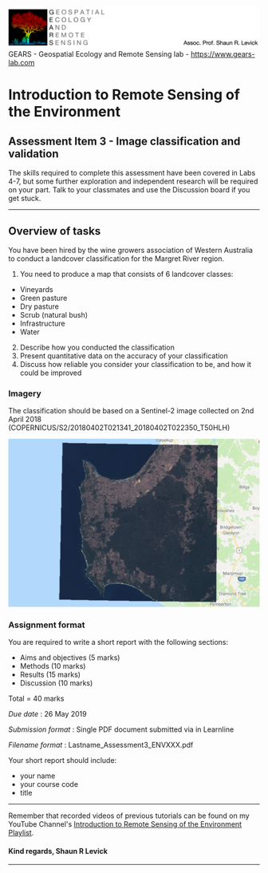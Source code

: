 ![Shaun Levick](Logo3.png)
GEARS - Geospatial Ecology and Remote Sensing lab - https://www.gears-lab.com

# Introduction to Remote Sensing of the Environment
Assessment Item 3 - Image classification and validation
-----------------

The skills required to complete this assessment have been covered in Labs 4-7, but some further exploration and independent research will be required on your part. Talk to your classmates and use the Discussion board if you get stuck.

----

## Overview of tasks

You have been hired by the wine growers association of Western Australia to conduct a landcover classification for the Margret River region.

1. You need to produce a map that consists of 6 landcover classes:
  - Vineyards
  - Green pasture
  - Dry pasture
  - Scrub (natural bush)
  - Infrastructure
  - Water

2. Describe how you conducted the classification
3. Present quantitative data on the accuracy of your classification
4. Discuss how reliable you consider your classification to be, and how it could be improved

### Imagery

The classification should be based on a Sentinel-2 image collected on 2nd April 2018
(COPERNICUS/S2/20180402T021341_20180402T022350_T50HLH)

![Figure 1](screenshots/assign3.png)


### Assignment format

You are required to write a short report with the following sections:
- Aims and objectives (5 marks)
- Methods (10 marks)
- Results (15 marks)
- Discussion (10 marks)

Total = 40 marks


*Due date* : 26 May 2019

*Submission format* : Single PDF document submitted via in Learnline

*Filename format* : Lastname_Assessment3_ENVXXX.pdf

Your short report should include:
- your name
- your course code
- title









------

Remember that recorded videos of previous tutorials can be found on my YouTube Channel's [Introduction to Remote Sensing of the Environment Playlist](https://www.youtube.com/playlist?list=PLf6lu3bePWHDi3-lrSqiyInMGQXM34TSV).

#### Kind regards, Shaun R Levick
------
